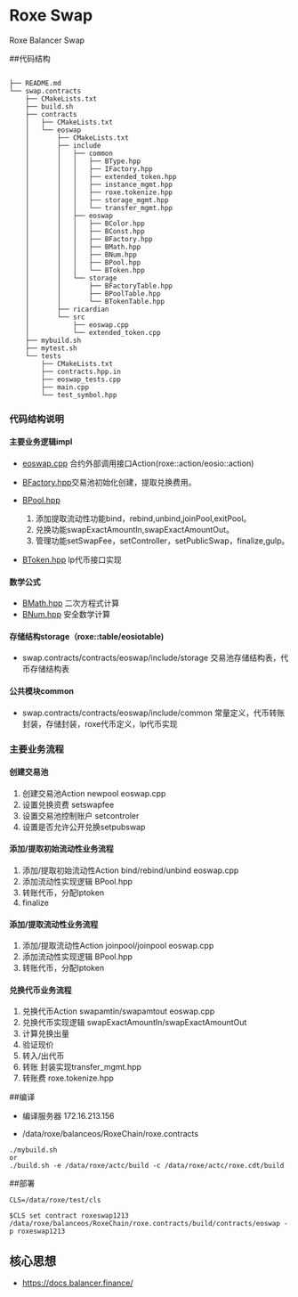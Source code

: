 # Roxe Swap

Roxe Balancer Swap

##代码结构
```

├── README.md
└── swap.contracts
    ├── CMakeLists.txt
    ├── build.sh
    ├── contracts
    │   ├── CMakeLists.txt
    │   └── eoswap
    │       ├── CMakeLists.txt
    │       ├── include
    │       │   ├── common
    │       │   │   ├── BType.hpp
    │       │   │   ├── IFactory.hpp
    │       │   │   ├── extended_token.hpp
    │       │   │   ├── instance_mgmt.hpp
    │       │   │   ├── roxe.tokenize.hpp
    │       │   │   ├── storage_mgmt.hpp
    │       │   │   └── transfer_mgmt.hpp
    │       │   ├── eoswap
    │       │   │   ├── BColor.hpp
    │       │   │   ├── BConst.hpp
    │       │   │   ├── BFactory.hpp
    │       │   │   ├── BMath.hpp
    │       │   │   ├── BNum.hpp
    │       │   │   ├── BPool.hpp
    │       │   │   └── BToken.hpp
    │       │   └── storage
    │       │       ├── BFactoryTable.hpp
    │       │       ├── BPoolTable.hpp
    │       │       └── BTokenTable.hpp
    │       ├── ricardian
    │       └── src
    │           ├── eoswap.cpp
    │           └── extended_token.cpp
    ├── mybuild.sh
    ├── mytest.sh
    └── tests
        ├── CMakeLists.txt
        ├── contracts.hpp.in
        ├── eoswap_tests.cpp
        ├── main.cpp
        └── test_symbol.hpp
```
### 代码结构说明
#### 主要业务逻辑impl
* [eoswap.cpp](swap.contracts/contracts/eoswap/src/eoswap.cpp) 合约外部调用接口Action(roxe::action/eosio::action)
* [BFactory.hpp](swap.contracts/contracts/eoswap/include/eoswap/BFactory.hpp)交易池初始化创建，提取兑换费用。
* [BPool.hpp](swap.contracts/contracts/eoswap/include/eoswap/BPool.hppp) 
    1. 添加提取流动性功能bind，rebind,unbind,joinPool,exitPool。
    2. 兑换功能swapExactAmountIn,swapExactAmountOut。
    3. 管理功能setSwapFee，setController，setPublicSwap，finalize,gulp。

* [BToken.hpp](swap.contracts/contracts/eoswap/include/eoswap/BToken.hpp) lp代币接口实现

#### 数学公式
* [BMath.hpp](swap.contracts/contracts/eoswap/include/eoswap/BMath.hpp)  二次方程式计算
* [BNum.hpp](swap.contracts/contracts/eoswap/include/eoswap/BNum.hpp) 安全数学计算
#### 存储结构storage（roxe::table/eosiotable)
* swap.contracts/contracts/eoswap/include/storage
  交易池存储结构表，代币存储结构表

#### 公共模块common
* swap.contracts/contracts/eoswap/include/common
常量定义，代币转账封装，存储封装，roxe代币定义，lp代币实现


### 主要业务流程
#### 创建交易池
1. 创建交易池Action newpool  eoswap.cpp
2. 设置兑换资费 setswapfee 
3. 设置交易池控制账户 setcontroler  
4. 设置是否允许公开兑换setpubswap  


#### 添加/提取初始流动性业务流程
1. 添加/提取初始流动性Action  bind/rebind/unbind eoswap.cpp
2. 添加流动性实现逻辑 BPool.hpp
3. 转账代币，分配lptoken
4. finalize  

#### 添加/提取流动性业务流程
1. 添加/提取流动性Action  joinpool/joinpool eoswap.cpp
2. 添加流动性实现逻辑 BPool.hpp
3. 转账代币，分配lptoken

#### 兑换代币业务流程
1. 兑换代币Action swapamtin/swapamtout eoswap.cpp
2. 兑换代币实现逻辑 swapExactAmountIn/swapExactAmountOut
3. 计算兑换出量
4. 验证现价 
5. 转入/出代币 
6. 转账  封装实现transfer_mgmt.hpp
7. 转账费 roxe.tokenize.hpp


   

##编译

* 编译服务器 172.16.213.156

* /data/roxe/balanceos/RoxeChain/roxe.contracts

```
./mybuild.sh
or
./build.sh -e /data/roxe/actc/build -c /data/roxe/actc/roxe.cdt/build
```

##部署

```
CLS=/data/roxe/test/cls

$CLS set contract roxeswap1213 /data/roxe/balanceos/RoxeChain/roxe.contracts/build/contracts/eoswap -p roxeswap1213

```

## 核心思想
* https://docs.balancer.finance/
  